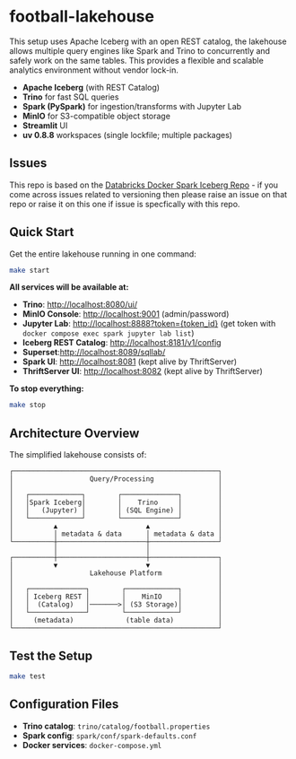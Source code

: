 # football-lakehouse

This setup uses Apache Iceberg with an open REST catalog, the lakehouse allows multiple query engines like Spark and Trino to concurrently and safely work on the same tables. This provides a flexible and scalable analytics environment without vendor lock-in.

- **Apache Iceberg** (with REST Catalog)
- **Trino** for fast SQL queries
- **Spark (PySpark)** for ingestion/transforms with Jupyter Lab
- **MinIO** for S3-compatible object storage
- **Streamlit** UI
- **uv 0.8.8** workspaces (single lockfile; multiple packages)

## Issues

This repo is based on the [Databricks Docker Spark Iceberg Repo](https://github.com/databricks/docker-spark-iceberg/blob/main/docker-compose.yml) - if you come across issues related to versioning then please raise an issue on that repo or raise it on this one if issue is specfically with this repo.

## Quick Start

Get the entire lakehouse running in one command:

```bash
make start
```

**All services will be available at:**

- **Trino**: <http://localhost:8080/ui/>
- **MinIO Console**: <http://localhost:9001> (admin/password)
- **Jupyter Lab**: <http://localhost:8888?token={token_id}> (get token with `docker compose exec spark jupyter lab list`)
- **Iceberg REST Catalog**: <http://localhost:8181/v1/config>
- **Superset**:<http://localhost:8089/sqllab/>
- **Spark UI**: <http://localhost:8081> (kept alive by ThriftServer)
- **ThriftServer UI**: <http://localhost:8082> (kept alive by ThriftServer)

**To stop everything:**

```bash
make stop
```

## Architecture Overview

The simplified lakehouse consists of:

```text
┌───────────────────────────────────────────────────┐
│                   Query/Processing                │
│                                                   │
│   ┌─────────────┐        ┌──────────────┐         │
│   │Spark Iceberg│        │    Trino     │         │
│   │   (Jupyter) │        │ (SQL Engine) │         │
│   └─────────────┘        └──────────────┘         │
│          ▲                      ▲                 │
│          │ metadata & data      │ metadata & data │
└──────────┼──────────────────────┼─────────────────┘
           │                      │
┌──────────┼──────────────────────┼─────────────────┐
│          ▼                      ▼                 │
│                   Lakehouse Platform              │
│                                                   │
│   ┌──────────────┐        ┌─────────────┐         │
│   │ Iceberg REST │        │    MinIO    │         │
│   │  (Catalog)   │───────>│ (S3 Storage)│         │
│   └──────────────┘        └─────────────┘         │
│     (metadata)             (table data)           │
└───────────────────────────────────────────────────┘
```

## Test the Setup

```bash
make test
```

## Configuration Files

- **Trino catalog**: `trino/catalog/football.properties`
- **Spark config**: `spark/conf/spark-defaults.conf`
- **Docker services**: `docker-compose.yml`
